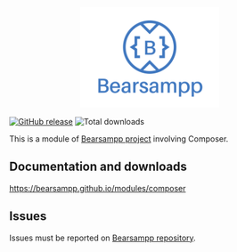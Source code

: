 
<p align="center" width="100%">
    <img width="auto" src="/img/Bearsampp-logo.png">
</p>

[![GitHub release](https://img.shields.io/github/release/bearsampp/module-composer.svg?style=flat-square)](https://github.com/bearsampp/module-composer/releases/latest)
![Total downloads](https://img.shields.io/github/downloads/bearsampp/module-composer/total.svg?style=flat-square)

This is a module of [Bearsampp project](https://github.com/bearsampp/neard) involving Composer.

## Documentation and downloads

https://bearsampp.github.io/modules/composer

## Issues

Issues must be reported on [Bearsampp repository](https://github.com/bearsampp/bearsampp/issues).
